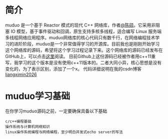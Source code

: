 # 简介
muduo 是一个基于 Reactor 模式的现代 C++ 网络库，作者[@陈硕](https://github.com/chenshuo)。它采用非阻塞 IO 模型，基于事件驱动和回调，原生支持多核多线程，适合编写 Linux 服务端多线程网络应用程序。muduo网络库的核心代码只有数千行，在网络编程技术学习的进阶阶段，muduo是一个非常值得学习的开源库。目前我也是刚刚开始学习这个网络库的源码，希望将这个学习过程记录下来。这个网络库的源码已经发布在GitHub上，可以点击[这里](https://github.com/chenshuo/muduo)阅读。
目前Github上这份源码已经被作者用c++11重写，我学习的这个版本是没有使用c++11版本的。二者大同小异，核心思想是没有变化的，为了表示区别，添加了一个x。
代码详细说明在我的csdn博客[liangximin2026](https://blog.csdn.net/MoonWisher_liang)

# muduo学习基础
在你学习muduo源码之前，一定要确保具备以下基础
```
c/c++编程基础
操作系统与计算机网络知识
linux操作系统编程与网络编程，至少明白并发式echo server的写法
```
